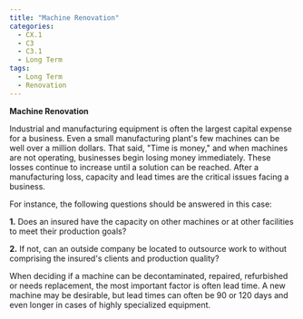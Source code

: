 ```yaml
---
title: "Machine Renovation"
categories:
  - CX.1
  - C3
  - C3.1
  - Long Term
tags:
  - Long Term
  - Renovation
---
```


**Machine Renovation**

Industrial and manufacturing equipment is often the largest capital expense for a business. Even a small manufacturing plant's few machines can be well over a million dollars. That said, "Time is money," and when machines are not operating, businesses begin losing money immediately. These losses continue to increase until a solution can be reached.
After a manufacturing loss, capacity and lead times are the critical issues facing a business. 

For instance, the following questions should be answered in this case:

**1.** Does an insured have the capacity on other machines or at other facilities to meet their production goals? 

**2.** If not, can an outside company be located to outsource work to without comprising the insured's clients and production quality?  

When deciding if a machine can be decontaminated, repaired, refurbished or needs replacement, the most important factor is often lead time. A new machine may be desirable, but lead times can often be 90 or 120 days and even longer in cases of highly specialized equipment.

